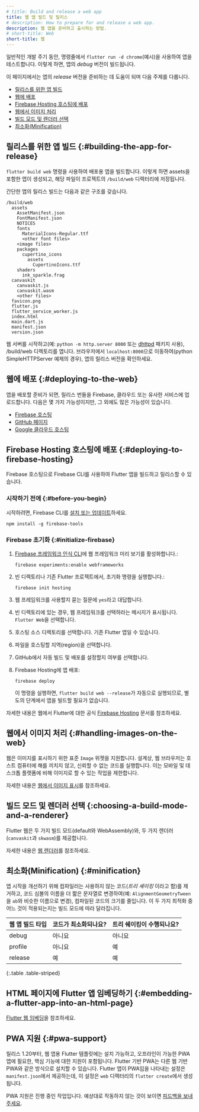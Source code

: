```yaml
---
# title: Build and release a web app
title: 웹 앱 빌드 및 릴리스
# description: How to prepare for and release a web app.
description: 웹 앱을 준비하고 출시하는 방법.
# short-title: Web
short-title: 웹
---
```


일반적인 개발 주기 동안, 명령줄에서 `flutter run -d chrome`(예시)을 사용하여 앱을 테스트합니다. 
이렇게 하면, 앱의 _debug_ 버전이 빌드됩니다.

이 페이지에서는 앱의 _release_ 버전을 준비하는 데 도움이 되며 다음 주제를 다룹니다.

* [릴리스를 위한 앱 빌드](#building-the-app-for-release)
* [웹에 배포](#deploying-to-the-web)
* [Firebase Hosting 호스팅에 배포](#deploying-to-firebase-hosting)
* [웹에서 이미지 처리](#handling-images-on-the-web)
* [빌드 모드 및 렌더러 선택](#choosing-a-build-mode-and-a-renderer)
* [최소화(Minification)](#minification)

## 릴리스를 위한 앱 빌드 {:#building-the-app-for-release}

`flutter build web` 명령을 사용하여 배포용 앱을 빌드합니다. 
이렇게 하면 assets을 포함한 앱이 생성되고, 해당 파일이 프로젝트의 `/build/web` 디렉터리에 저장됩니다.

간단한 앱의 릴리스 빌드는 다음과 같은 구조를 갖습니다.

```plaintext
/build/web
  assets
    AssetManifest.json
    FontManifest.json
    NOTICES
    fonts
      MaterialIcons-Regular.ttf
      <other font files>
    <image files>
    packages
      cupertino_icons
        assets
          CupertinoIcons.ttf
    shaders
      ink_sparkle.frag
  canvaskit
    canvaskit.js
    canvaskit.wasm
    <other files>
  favicon.png
  flutter.js
  flutter_service_worker.js
  index.html
  main.dart.js
  manifest.json
  version.json
```

<!-- :::note
`canvaskit` 디렉토리와 그 내용은 CanvasKit 렌더러가 선택된 경우에만 존재하며, 
HTML 렌더러가 선택된 경우에는 존재하지 않습니다.
::: -->

웹 서버를 시작하고(예: `python -m http.server 8000` 또는 [dhttpd][] 패키지 사용), 
/build/web 디렉토리를 엽니다. 
브라우저에서 `localhost:8000`으로 이동하여(python SimpleHTTPServer 예제의 경우), 앱의 릴리스 버전을 확인하세요.

## 웹에 배포 {:#deploying-to-the-web}

앱을 배포할 준비가 되면, 릴리스 번들을 Firebase, 클라우드 또는 유사한 서비스에 업로드합니다. 
다음은 몇 가지 가능성이지만, 그 외에도 많은 가능성이 있습니다.

* [Firebase 호스팅][Firebase Hosting]
* [GitHub 페이지][GitHub Pages]
* [Google 클라우드 호스팅][Google Cloud Hosting]

## Firebase Hosting 호스팅에 배포 {:#deploying-to-firebase-hosting}

Firebase 호스팅으로 Firebase CLI를 사용하여 Flutter 앱을 빌드하고 릴리스할 수 있습니다.

### 시작하기 전에 {:#before-you-begin}

시작하려면, Firebase CLI를 [설치 또는 업데이트][install-firebase-cli]하세요.

```console
npm install -g firebase-tools
```

### Firebase 초기화 {:#initialize-firebase}

1. [Firebase 프레임워크 인식 CLI][Firebase framework-aware CLI]에 웹 프레임워크 미리 보기를 활성화합니다.:

    ```console
    firebase experiments:enable webframeworks
    ```

2. 빈 디렉토리나 기존 Flutter 프로젝트에서, 초기화 명령을 실행합니다.:

    ```console
    firebase init hosting
    ```

1. 웹 프레임워크를 사용할지 묻는 질문에 `yes`라고 대답합니다.

2. 빈 디렉토리에 있는 경우, 웹 프레임워크를 선택하라는 메시지가 표시됩니다. `Flutter Web`을 선택합니다.

3. 호스팅 소스 디렉토리를 선택합니다. 기존 Flutter 앱일 수 있습니다.

4. 파일을 호스팅할 지역(region)을 선택합니다.

5. GitHub에서 자동 빌드 및 배포를 설정할지 여부를 선택합니다.

6. Firebase Hosting에 앱 배포:

    ```console
    firebase deploy
    ```

    이 명령을 실행하면, `flutter build web --release`가 자동으로 실행되므로, 
    별도의 단계에서 앱을 빌드할 필요가 없습니다.

자세한 내용은 웹에서 Flutter에 대한 공식 [Firebase Hosting][] 문서를 참조하세요.

## 웹에서 이미지 처리 {:#handling-images-on-the-web}

웹은 이미지를 표시하기 위한 표준 `Image` 위젯을 지원합니다. 
설계상, 웹 브라우저는 호스트 컴퓨터에 해를 끼치지 않고, 신뢰할 수 없는 코드를 실행합니다. 
이는 모바일 및 데스크톱 플랫폼에 비해 이미지로 할 수 있는 작업을 제한합니다.

자세한 내용은 [웹에서 이미지 표시][Displaying images on the web]를 참조하세요.

## 빌드 모드 및 렌더러 선택 {:choosing-a-build-mode-and-a-renderer}

Flutter 웹은 두 가지 빌드 모드(default와 WebAssembly)와, 두 가지 렌더러(`canvaskit`과 `skwasm`)를 제공합니다.

자세한 내용은 [웹 렌더러][Web renderers]를 참조하세요.

## 최소화(Minification) {:#minification}

앱 시작을 개선하기 위해 컴파일러는 사용하지 않는 코드(_트리 셰이킹_ 이라고 함)를 제거하고, 
코드 심볼의 이름을 더 짧은 문자열로 변경하여(예: `AlignmentGeometryTween`을 `ab`와 비슷한 이름으로 변경), 
컴파일된 코드의 크기를 줄입니다. 
이 두 가지 최적화 중 어느 것이 적용되는지는 빌드 모드에 따라 달라집니다.

| 웹 앱 빌드 타입 | 코드가 최소화되나요? | 트리 쉐이킹이 수행되나요? |
|-----------------------|----------------|-------------------------|
| debug | 아니요 | 아니요 |
| profile | 아니요 | 예 |
| release | 예 | 예 |

{:.table .table-striped}

## HTML 페이지에 Flutter 앱 임베딩하기 {:#embedding-a-flutter-app-into-an-html-page}

[Flutter 웹 임베딩][Embedding Flutter web]을 참조하세요.

[Embedding Flutter web]: /platform-integration/web/embedding-flutter-web

## PWA 지원 {:#pwa-support}

릴리스 1.20부터, 웹 앱용 Flutter 템플릿에는 설치 가능하고, 오프라인이 가능한 PWA 앱에 필요한, 핵심 기능에 대한 지원이 포함됩니다. 
Flutter 기반 PWA는 다른 웹 기반 PWA와 같은 방식으로 설치할 수 있습니다. 
Flutter 앱이 PWA임을 나타내는 설정은 `manifest.json`에서 제공하는데, 
이 설정은 `web` 디렉터리의 `flutter create`에서 생성됩니다.

PWA 지원은 진행 중인 작업입니다. 예상대로 작동하지 않는 것이 보이면 [피드백을 보내주세요][give us feedback].

[dhttpd]: {{site.pub}}/packages/dhttpd
[Displaying images on the web]: /platform-integration/web/web-images
[Firebase Hosting]: {{site.firebase}}/docs/hosting/frameworks/flutter
[Firebase framework-aware CLI]: {{site.firebase}}/docs/hosting/frameworks/frameworks-overview
[install-firebase-cli]: {{site.firebase}}/docs/cli#install_the_firebase_cli
[GitHub Pages]: https://pages.github.com/
[give us feedback]: {{site.repo.flutter}}/issues/new?title=%5Bweb%5D:+%3Cdescribe+issue+here%3E&labels=%E2%98%B8+platform-web&body=Describe+your+issue+and+include+the+command+you%27re+running,+flutter_web%20version,+browser+version
[Google Cloud Hosting]: https://cloud.google.com/solutions/web-hosting
[Web renderers]: /platform-integration/web/renderers
